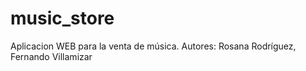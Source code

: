 # music_store

Aplicacion WEB para la venta de música.
Autores: Rosana Rodríguez, Fernando Villamizar
